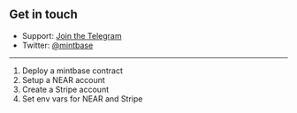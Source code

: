 ## Get in touch

- Support: [Join the Telegram](https://tg.me/mintdev)
- Twitter: [@mintbase](https://twitter.com/mintbase)


---


1. Deploy a mintbase contract
3. Setup a NEAR account
4. Create a Stripe account
5. Set env vars for NEAR and Stripe
